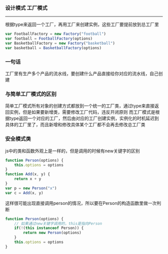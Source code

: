 ### 设计模式 工厂模式
***
根据type来返回一个工厂，再用工厂来创建实例，这些工厂要提前放到总工厂里
```js
var FootballFactory = new Factory("football")
var football = FootballFactory(options)
var BasketballFactory = new Factory("basketball")
var basketball = BasketballFactory(options)
```

### 一句话
工厂里有生产多个产品的流水线，要创建什么产品直接给你对应的流水线，自己创建

### 与简单工厂模式的区别
简单工厂模式所有对象的创建方式都放到一个统一的工厂类，通过type来直接返回实例，但是如果要新增类，需要修改工厂代码，违反开闭原则
而工厂模式是根据type返回一个对应的工厂，然后由对应的工厂创建实例，实例化的时机延迟到具体的工厂里了，而且新增和修改具体某个工厂都不会再去修改总工厂类

### 安全模式类
js中的类和函数外观上是一样的，但是调用的时候有new关键字的区别
```js
function Person(options) {
    this.options = options
}
function Add(x, y) {
    return x + y
}
var p = new Person("x")
var c = Add(x, y)
```
这样很可能出现直接调用person的情况，所以要在Person的构造函数里做一次判断
```js
function Person(options) {
    // 如果通过new关键字调用的，this是指向Person
    if(!(this instanceof Person)) {
        return new Person(options)    
    }
    this.options = options    
}
```